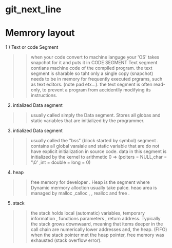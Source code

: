 # git_next_line


# Memrory layout

1 ) Text or code Segment

>> when your code convert to machine languge your 'OS' takes snapchot for it and puts it in CODE SEGMENT
>> Text segment contians machine code of the compiled program.
>> the text segment is sharable so taht only a single copy (snapchot) needs to be in memory for frequently executed prgrams,
such as text editors. (note pad etx...).
>> the text segment is often read-only, to prevent a program from accidentlly modifying its instructions.

 2) intialized Data segment

>> usually called simply the Data segment.
>> Stores all globas and static variables that are initialized by the programmer.

 3) intialized Data segment
 
>> usually called the "bss" (block started by symbol) segment .
>> contains all global varaiale and static variable that are do not have explicit initialization in source code.
>> data in this segment is initialized by the kernel to arithmetic 0 => (poiters = NULL,char = '\0' ,int = double = long = 0)

 4) heap
>> free memory for developer .
>> Heap is the segment where Dynamic mermory alloction usually take palce.
>> heao area is managed by malloc ,calloc , , realloc and free .

 5) stack
>> the stack holds local (automatic) variables, temporary information , functions parameters , return address.
>> Typically the stack grows downwaard, meaning that items deeper in the call chain are numerically lower addresses and,
the heap. (FIFO)
>>  when the stack pointer met the heap pointer, free memory was exhausted (stack overflow error). 
